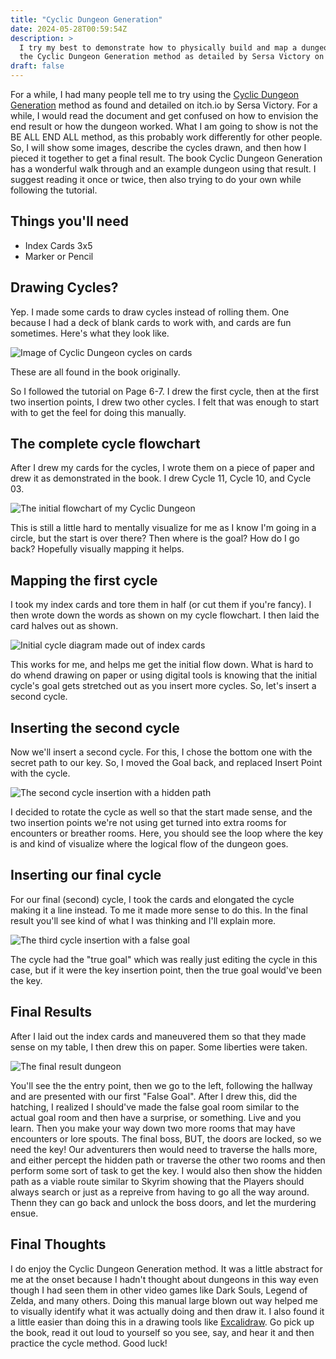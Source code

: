 ```yaml
---
title: "Cyclic Dungeon Generation"
date: 2024-05-28T00:59:54Z
description: >
  I try my best to demonstrate how to physically build and map a dungeon using
  the Cyclic Dungeon Generation method as detailed by Sersa Victory on itch.io
draft: false
---
```

For a while, I had many people tell me to try using the [Cyclic Dungeon
Generation](https://sersavictory.itch.io/cyclic-dungeon-generation) method as
found and detailed on itch.io by Sersa Victory. For a while, I would read the
document and get confused on how to envision the end result or how the dungeon
worked. What I am going to show is not the BE ALL END ALL method, as this
probably work differently for other people. So, I will show some images,
describe the cycles drawn, and then how I pieced it together to get a final
result. The book Cyclic Dungeon Generation has a wonderful walk through and an
example dungeon using that result. I suggest reading it once or twice, then also
trying to do your own while following the tutorial.

## Things you'll need

- Index Cards 3x5
- Marker or Pencil

## Drawing Cycles?

Yep. I made some cards to draw cycles instead of rolling them. One because I had
a deck of blank cards to work with, and cards are fun sometimes. Here's what
they look like.

![Image of Cyclic Dungeon cycles on
cards](/posts/cyclic-dungeon-generation/images/CDG-Cycles-Cards.jpg)

These are all found in the book originally.

So I followed the tutorial on Page 6-7. I drew the first cycle, then at the
first two insertion points, I drew two other cycles. I felt that was enough to
start with to get the feel for doing this manually.

## The complete cycle flowchart

After I drew my cards for the cycles, I wrote them on a piece of paper and drew
it as demonstrated in the book. I drew Cycle 11, Cycle 10, and Cycle 03.

![The initial flowchart of my Cyclic
Dungeon](/posts/cyclic-dungeon-generation/images/CDG-01-Flowchart.jpg)

This is still a little hard to mentally visualize for me as I know I'm going in
a circle, but the start is over there? Then where is the goal? How do I go back?
Hopefully visually mapping it helps.

## Mapping the first cycle

I took my index cards and tore them in half (or cut them if you're fancy). I
then wrote down the words as shown on my cycle flowchart. I then laid the card
halves out as shown.

![Initial cycle diagram made out of index
cards](/posts/cyclic-dungeon-generation/images/CDG-02-Initial-Cycle.jpg)

This works for me, and helps me get the initial flow down. What is hard to do
whend drawing on paper or using digital tools is knowing that the initial
cycle's goal gets stretched out as you insert more cycles. So, let's insert a
second cycle.

## Inserting the second cycle

Now we'll insert a second cycle. For this, I chose the bottom one with the
secret path to our key. So, I moved the Goal back, and replaced Insert Point
with the cycle.

![The second cycle insertion with a hidden
path](/posts/cyclic-dungeon-generation/images/CDG-03-Including-Second-Cycle.jpg)

I decided to rotate the cycle as well so that the start made sense, and the two
insertion points we're not using get turned into extra rooms for encounters or
breather rooms. Here, you should see the loop where the key is and kind of
visualize where the logical flow of the dungeon goes.

## Inserting our final cycle

For our final (second) cycle, I took the cards and elongated the cycle making it
a line instead. To me it made more sense to do this. In the final result you'll
see kind of what I was thinking and I'll explain more.

![The third cycle insertion with a false
goal](/posts/cyclic-dungeon-generation/images/CDG-04-Full-Cycle.jpg)

The cycle had the "true goal" which was really just editing the cycle in this
case, but if it were the key insertion point, then the true goal would've been
the key.

## Final Results

After I laid out the index cards and maneuvered them so that they made sense on
my table, I then drew this on paper. Some liberties were taken.

![The final result
dungeon](/posts/cyclic-dungeon-generation/images/CDG-05-End-Result.jpg)

You'll see the the entry point, then we go to the left, following the hallway
and are presented with our first "False Goal". After I drew this, did the
hatching, I realized I should've made the false goal room similar to the actual
goal room and then have a surprise, or something. Live and you learn. Then you
make your way down two more rooms that may have encounters or lore spouts. The
final boss, BUT, the doors are locked, so we need the key! Our adventurers then
would need to traverse the halls more, and either percept the hidden path or
traverse the other two rooms and then perform some sort of task to get the key.
I would also then show the hidden path as a viable route similar to Skyrim
showing that the Players should always search or just as a repreive from having
to go all the way around. Thenn they can go back and unlock the boss doors, and
let the murdering ensue.

## Final Thoughts

I do enjoy the Cyclic Dungeon Generation method. It was a little abstract for me
at the onset because I hadn't thought about dungeons in this way even though I
had seen them in other video games like Dark Souls, Legend of Zelda, and many
others. Doing this manual large blown out way helped me to visually identify
what it was actually doing and then draw it. I also found it a little easier
than doing this in a drawing tools like [Excalidraw](https://excalidraw.com). Go
pick up the book, read it out loud to yourself so you see, say, and hear it and
then practice the cycle method. Good luck!
